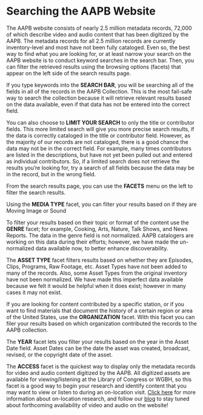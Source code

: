 # Searching the AAPB Website

The AAPB website consists of nearly 2.5 million metadata records, 72,000 of 
which describe video and audio content that has been digitized by the AAPB. The 
metadata records for all 2.5 million records are currently inventory-level and 
most have not been fully cataloged. Even so, the best way to find what you are 
looking for, or at least narrow your search on the AAPB website is to conduct 
keyword searches in the search bar. Then, you can filter the retrieved results 
using the browsing options (facets) that appear on the left side of the search 
results page.

If you type keywords into the **SEARCH BAR**, you will be searching all of the 
fields in all of the records in the AAPB Collection. This is the most fail-safe 
way to search the collection because it will retrieve relevant results based on 
the data available, even if that data has not be entered into the correct field.

You can also choose to **LIMIT YOUR SEARCH** to only the title or contributor 
fields.  This more limited search will give you more precise search results, if 
the data is correctly cataloged in the title or contributor field.  However, as 
the majority of our records are not cataloged, there is a good chance the data 
may not be in the correct field. For example, many times contributors are 
listed in the descriptions, but have not yet been pulled out and entered as 
individual contributors. So, if a limited search does not retrieve the results 
you’re looking for, try a search of all fields because the data may be in the 
record, but in the wrong field.

From the search results page, you can use the **FACETS** menu on the left to filter 
the search results.

Using the **MEDIA TYPE** facet, you can filter your results based on if they are 
Moving Image or Sound

To filter your results based on their topic or format of the content use the 
**GENRE** facet; for example, Cooking, Arts, Nature, Talk Shows, and News Reports. 
The data in the genre field is not normalized. AAPB catalogers are working on 
this data during their efforts; however, we have made the un-normalized data 
available now, to better enhance discoverability.

The **ASSET TYPE** facet filters results based on whether they are Episodes, Clips, 
Programs, Raw Footage, etc. Asset Types have not been added to many of the 
records. Also, some Asset Types from the original inventory have not been 
normalized. We have made this imperfect data available because we felt it would 
be helpful when it does exist; however in many cases it may not exist.

If you are looking for content contributed by a specific station, or if you 
want to find materials that document the history of a certain region or area of 
the United States, use the **ORGANIZATION** facet. With this facet you can filer 
your results based on which organization contributed the records to the AAPB 
collection.

The **YEAR** facet lets you filter your results based on the year in the Asset Date 
field. Asset Dates can be the date the asset was created, broadcast, revised, 
or the copyright date of the asset.

The **ACCESS** facet is the quickest way to display only the metadata records for 
video and audio content digitized by the AAPB. All digitized assets are 
available for viewing/listening at the Library of Congress or WGBH, so this 
facet is a good way to begin your research and identify content that you may 
want to view or listen to during an on-location visit. [Click here](TODO) for more 
information about on-location research, and follow our 
[blog](http://blog.americanarchive.org) to stay tuned about forthcoming 
availability of video and audio on the website!
